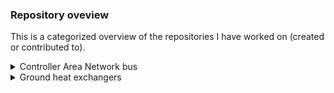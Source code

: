 ### Repository oveview

This is a categorized overview of the repositories I have worked on (created or contributed to).  

<details><summary>Controller Area Network bus</summary>

- [hardbyte/python-can](https://github.com/hardbyte/python-can) - Alongside a [PCAN-USB](https://www.peak-system.com/PCAN-USB.199.0.html?L=1) (physical bus) or [SocketCAN](https://docs.kernel.org/networking/can.html) alone (virtual bus), I use this package to send, recieve and log [CAN](https://en.wikipedia.org/wiki/CAN_bus) messages.
- [j-c-cook/cross-compile-python.md](https://gist.github.com/j-c-cook/2a291dc0bfaa2f6639272e344ff66e62) - Includes an outline for how to cross compile the Python language (the [cpython](https://github.com/python/cpython) implementation) for use on an obscure processor (armv7l). After cross-compiling, I was able to utilize `python-can`'s `SizedRolloverLogging` functionality on a remote device.  

</details>

<details><summary>Ground heat exchangers</summary>

- [pygfunction](https://github.com/MassimoCimmino/pygfunction) served as the backbone for a first of kind ground heat exchanger design tool, [ghedt](https://github.com/j-c-cook/ghedt). 
- [cpgfunctionEP](https://github.com/j-c-cook/cpgfunctionEP) has been integrated into [EnergyPlus](https://github.com/NREL/EnergyPlus) as a third party application.
- [cpgfunction](https://github.com/j-c-cook/cpgfunction) was used to compute g-functions on a high performance computing cluster (HPCC).

</details>
